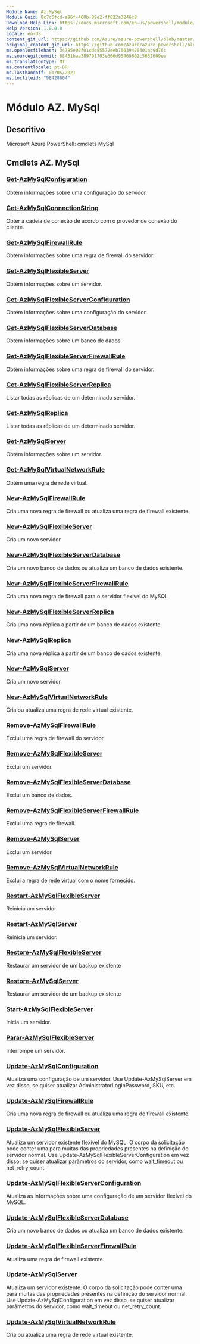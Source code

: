 ```yaml
---
Module Name: Az.MySql
Module Guid: 8c7c6fcd-a96f-460b-89e2-ff822a3246c8
Download Help Link: https://docs.microsoft.com/en-us/powershell/module/az.mysql
Help Version: 1.0.0.0
Locale: en-US
content_git_url: https://github.com/Azure/azure-powershell/blob/master/src/MySql/help/Az.MySql.md
original_content_git_url: https://github.com/Azure/azure-powershell/blob/master/src/MySql/help/Az.MySql.md
ms.openlocfilehash: 34785e02f01cde85572eeb76639426401ac9d76c
ms.sourcegitcommit: 68451baa389791703e666d95469602c5652609ee
ms.translationtype: MT
ms.contentlocale: pt-BR
ms.lasthandoff: 01/05/2021
ms.locfileid: "98428604"
---
```

# Módulo AZ. MySql
## Descritivo
Microsoft Azure PowerShell: cmdlets MySql

## Cmdlets AZ. MySql
### [Get-AzMySqlConfiguration](Get-AzMySqlConfiguration.md)
Obtém informações sobre uma configuração do servidor.

### [Get-AzMySqlConnectionString](Get-AzMySqlConnectionString.md)
Obter a cadeia de conexão de acordo com o provedor de conexão do cliente.

### [Get-AzMySqlFirewallRule](Get-AzMySqlFirewallRule.md)
Obtém informações sobre uma regra de firewall do servidor.

### [Get-AzMySqlFlexibleServer](Get-AzMySqlFlexibleServer.md)
Obtém informações sobre um servidor.

### [Get-AzMySqlFlexibleServerConfiguration](Get-AzMySqlFlexibleServerConfiguration.md)
Obtém informações sobre uma configuração do servidor.

### [Get-AzMySqlFlexibleServerDatabase](Get-AzMySqlFlexibleServerDatabase.md)
Obtém informações sobre um banco de dados.

### [Get-AzMySqlFlexibleServerFirewallRule](Get-AzMySqlFlexibleServerFirewallRule.md)
Obtém informações sobre uma regra de firewall do servidor.

### [Get-AzMySqlFlexibleServerReplica](Get-AzMySqlFlexibleServerReplica.md)
Listar todas as réplicas de um determinado servidor.

### [Get-AzMySqlReplica](Get-AzMySqlReplica.md)
Listar todas as réplicas de um determinado servidor.

### [Get-AzMySqlServer](Get-AzMySqlServer.md)
Obtém informações sobre um servidor.

### [Get-AzMySqlVirtualNetworkRule](Get-AzMySqlVirtualNetworkRule.md)
Obtém uma regra de rede virtual.

### [New-AzMySqlFirewallRule](New-AzMySqlFirewallRule.md)
Cria uma nova regra de firewall ou atualiza uma regra de firewall existente.

### [New-AzMySqlFlexibleServer](New-AzMySqlFlexibleServer.md)
Cria um novo servidor.

### [New-AzMySqlFlexibleServerDatabase](New-AzMySqlFlexibleServerDatabase.md)
Cria um novo banco de dados ou atualiza um banco de dados existente.

### [New-AzMySqlFlexibleServerFirewallRule](New-AzMySqlFlexibleServerFirewallRule.md)
Cria uma nova regra de firewall para o servidor flexível do MySQL

### [New-AzMySqlFlexibleServerReplica](New-AzMySqlFlexibleServerReplica.md)
Cria uma nova réplica a partir de um banco de dados existente.

### [New-AzMySqlReplica](New-AzMySqlReplica.md)
Cria uma nova réplica a partir de um banco de dados existente.

### [New-AzMySqlServer](New-AzMySqlServer.md)
Cria um novo servidor.

### [New-AzMySqlVirtualNetworkRule](New-AzMySqlVirtualNetworkRule.md)
Cria ou atualiza uma regra de rede virtual existente.

### [Remove-AzMySqlFirewallRule](Remove-AzMySqlFirewallRule.md)
Exclui uma regra de firewall do servidor.

### [Remove-AzMySqlFlexibleServer](Remove-AzMySqlFlexibleServer.md)
Exclui um servidor.

### [Remove-AzMySqlFlexibleServerDatabase](Remove-AzMySqlFlexibleServerDatabase.md)
Exclui um banco de dados.

### [Remove-AzMySqlFlexibleServerFirewallRule](Remove-AzMySqlFlexibleServerFirewallRule.md)
Exclui uma regra de firewall.

### [Remove-AzMySqlServer](Remove-AzMySqlServer.md)
Exclui um servidor.

### [Remove-AzMySqlVirtualNetworkRule](Remove-AzMySqlVirtualNetworkRule.md)
Exclui a regra de rede virtual com o nome fornecido.

### [Restart-AzMySqlFlexibleServer](Restart-AzMySqlFlexibleServer.md)
Reinicia um servidor.

### [Restart-AzMySqlServer](Restart-AzMySqlServer.md)
Reinicia um servidor.

### [Restore-AzMySqlFlexibleServer](Restore-AzMySqlFlexibleServer.md)
Restaurar um servidor de um backup existente

### [Restore-AzMySqlServer](Restore-AzMySqlServer.md)
Restaurar um servidor de um backup existente

### [Start-AzMySqlFlexibleServer](Start-AzMySqlFlexibleServer.md)
Inicia um servidor.

### [Parar-AzMySqlFlexibleServer](Stop-AzMySqlFlexibleServer.md)
Interrompe um servidor.

### [Update-AzMySqlConfiguration](Update-AzMySqlConfiguration.md)
Atualiza uma configuração de um servidor.
Use Update-AzMySqlServer em vez disso, se quiser atualizar AdministratorLoginPassword, SKU, etc.

### [Update-AzMySqlFirewallRule](Update-AzMySqlFirewallRule.md)
Cria uma nova regra de firewall ou atualiza uma regra de firewall existente.

### [Update-AzMySqlFlexibleServer](Update-AzMySqlFlexibleServer.md)
Atualiza um servidor existente flexível do MySQL.
O corpo da solicitação pode conter uma para muitas das propriedades presentes na definição do servidor normal.
Use Update-AzMySqlFlexibleServerConfiguration em vez disso, se quiser atualizar parâmetros do servidor, como wait_timeout ou net_retry_count.

### [Update-AzMySqlFlexibleServerConfiguration](Update-AzMySqlFlexibleServerConfiguration.md)
Atualiza as informações sobre uma configuração de um servidor flexível do MySQL.

### [Update-AzMySqlFlexibleServerDatabase](Update-AzMySqlFlexibleServerDatabase.md)
Cria um novo banco de dados ou atualiza um banco de dados existente.

### [Update-AzMySqlFlexibleServerFirewallRule](Update-AzMySqlFlexibleServerFirewallRule.md)
Atualiza uma regra de firewall existente.

### [Update-AzMySqlServer](Update-AzMySqlServer.md)
Atualiza um servidor existente.
O corpo da solicitação pode conter uma para muitas das propriedades presentes na definição do servidor normal.
Use Update-AzMySqlConfiguration em vez disso, se quiser atualizar parâmetros do servidor, como wait_timeout ou net_retry_count.

### [Update-AzMySqlVirtualNetworkRule](Update-AzMySqlVirtualNetworkRule.md)
Cria ou atualiza uma regra de rede virtual existente.

